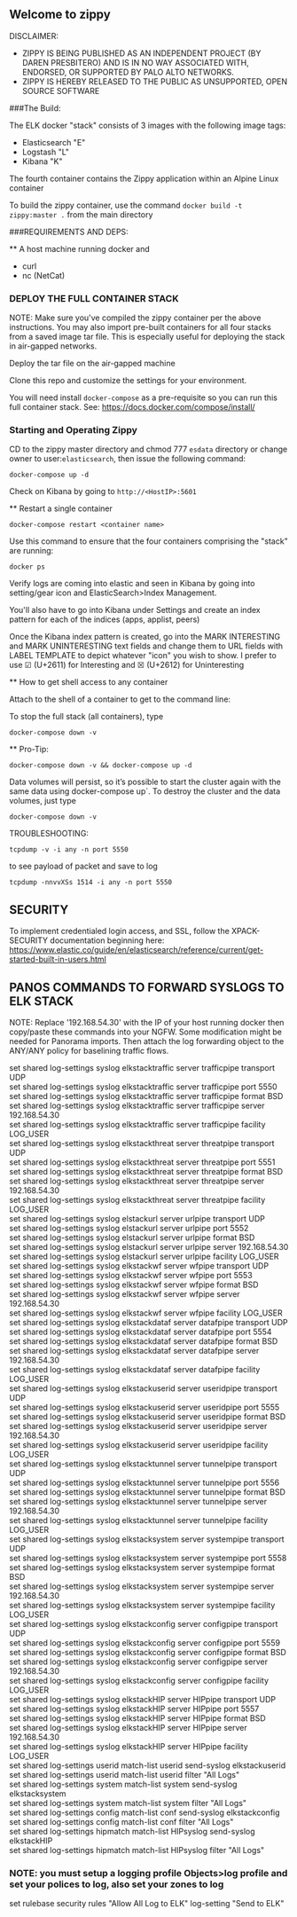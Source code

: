 ## Welcome to zippy

DISCLAIMER:
- ZIPPY IS BEING PUBLISHED AS AN INDEPENDENT PROJECT (BY DAREN PRESBITERO) AND IS IN NO WAY ASSOCIATED WITH, ENDORSED, OR SUPPORTED BY PALO ALTO NETWORKS.
- ZIPPY IS HEREBY RELEASED TO THE PUBLIC AS UNSUPPORTED, OPEN SOURCE SOFTWARE

###The Build:

The ELK docker "stack" consists of 3 images with the following image tags:
- Elasticsearch "E"
- Logstash "L"
- Kibana "K"

The fourth container contains the Zippy application within an Alpine Linux container

To build the zippy container, use the command `docker build -t zippy:master .` from the main directory

###REQUIREMENTS AND DEPS:

** A host machine running docker and  
- curl
- nc (NetCat)

### DEPLOY THE FULL CONTAINER STACK

NOTE: Make sure you've compiled the zippy container per the above instructions.  You may also import pre-built containers for all four stacks from a saved image tar file.  This is especially useful for deploying the stack in air-gapped networks.

Deploy the tar file on the air-gapped machine

Clone this repo and customize the settings for your environment.
  
You will need install `docker-compose` as a pre-requisite so you can run this full container stack.  See: https://docs.docker.com/compose/install/

### Starting and Operating Zippy

CD to the zippy master directory and chmod 777 `esdata` directory or change owner to user:`elasticsearch`, then issue the following command:

`docker-compose up -d`

Check on Kibana by going to `http://<HostIP>:5601`

** Restart a single container

`docker-compose restart <container name>`

Use this command to ensure that the four containers comprising the "stack" are running:

`docker ps`

Verify logs are coming into elastic and seen in Kibana by going into setting/gear icon and ElasticSearch>Index Management.

You'll also have to go into Kibana under Settings and create an index pattern for each of the indices (apps, applist, peers)

Once the Kibana index pattern is created, go into the MARK INTERESTING and MARK UNINTERESTING text fields and change them to URL fields with LABEL TEMPLATE to depict whatever "icon" you wish to show.  I prefer to use ☑ (U+2611) for Interesting and ☒ (U+2612) for Uninteresting

** How to get shell access to any container

Attach to the shell of a container to get to the command line:

To stop the full stack (all containers), type

`docker-compose down -v`

** Pro-Tip:

`docker-compose down -v && docker-compose up -d`

Data volumes will persist, so it’s possible to start the cluster again with the same data using docker-compose up`. To destroy the cluster and the data volumes, just type 

`docker-compose down -v`

TROUBLESHOOTING:

`tcpdump -v -i any -n port 5550`  

to see payload of packet and save to log

`tcpdump -nnvvXSs 1514 -i any -n port 5550`

## SECURITY
To implement credentialed login access, and SSL, follow the XPACK-SECURITY documentation beginning here:   https://www.elastic.co/guide/en/elasticsearch/reference/current/get-started-built-in-users.html

## PANOS COMMANDS TO FORWARD SYSLOGS TO ELK STACK  
NOTE: Replace '192.168.54.30' with the IP of your host running docker then copy/paste these commands into your NGFW.  Some modification might be needed for Panorama imports.  Then attach the log forwarding object to the ANY/ANY policy for baselining traffic flows.

set shared log-settings syslog elkstacktraffic server trafficpipe transport UDP  
set shared log-settings syslog elkstacktraffic server trafficpipe port 5550  
set shared log-settings syslog elkstacktraffic server trafficpipe format BSD  
set shared log-settings syslog elkstacktraffic server trafficpipe server 192.168.54.30  
set shared log-settings syslog elkstacktraffic server trafficpipe facility LOG_USER  
set shared log-settings syslog elkstackthreat server threatpipe transport UDP  
set shared log-settings syslog elkstackthreat server threatpipe port 5551  
set shared log-settings syslog elkstackthreat server threatpipe format BSD  
set shared log-settings syslog elkstackthreat server threatpipe server 192.168.54.30  
set shared log-settings syslog elkstackthreat server threatpipe facility LOG_USER  
set shared log-settings syslog elstackurl server urlpipe transport UDP  
set shared log-settings syslog elstackurl server urlpipe port 5552  
set shared log-settings syslog elstackurl server urlpipe format BSD  
set shared log-settings syslog elstackurl server urlpipe server 192.168.54.30  
set shared log-settings syslog elstackurl server urlpipe facility LOG_USER  
set shared log-settings syslog elkstackwf server wfpipe transport UDP  
set shared log-settings syslog elkstackwf server wfpipe port 5553  
set shared log-settings syslog elkstackwf server wfpipe format BSD  
set shared log-settings syslog elkstackwf server wfpipe server 192.168.54.30  
set shared log-settings syslog elkstackwf server wfpipe facility LOG_USER  
set shared log-settings syslog elkstackdataf server datafpipe transport UDP  
set shared log-settings syslog elkstackdataf server datafpipe port 5554  
set shared log-settings syslog elkstackdataf server datafpipe format BSD  
set shared log-settings syslog elkstackdataf server datafpipe server 192.168.54.30  
set shared log-settings syslog elkstackdataf server datafpipe facility LOG_USER  
set shared log-settings syslog elkstackuserid server useridpipe transport UDP  
set shared log-settings syslog elkstackuserid server useridpipe port 5555  
set shared log-settings syslog elkstackuserid server useridpipe format BSD  
set shared log-settings syslog elkstackuserid server useridpipe server 192.168.54.30  
set shared log-settings syslog elkstackuserid server useridpipe facility LOG_USER  
set shared log-settings syslog elkstacktunnel server tunnelpipe transport UDP  
set shared log-settings syslog elkstacktunnel server tunnelpipe port 5556  
set shared log-settings syslog elkstacktunnel server tunnelpipe format BSD  
set shared log-settings syslog elkstacktunnel server tunnelpipe server 192.168.54.30  
set shared log-settings syslog elkstacktunnel server tunnelpipe facility LOG_USER  
set shared log-settings syslog elkstacksystem server systempipe transport UDP  
set shared log-settings syslog elkstacksystem server systempipe port 5558  
set shared log-settings syslog elkstacksystem server systempipe format BSD  
set shared log-settings syslog elkstacksystem server systempipe server 192.168.54.30  
set shared log-settings syslog elkstacksystem server systempipe facility LOG_USER  
set shared log-settings syslog elkstackconfig server configpipe transport UDP  
set shared log-settings syslog elkstackconfig server configpipe port 5559  
set shared log-settings syslog elkstackconfig server configpipe format BSD  
set shared log-settings syslog elkstackconfig server configpipe server 192.168.54.30  
set shared log-settings syslog elkstackconfig server configpipe facility LOG_USER  
set shared log-settings syslog elkstackHIP server HIPpipe transport UDP  
set shared log-settings syslog elkstackHIP server HIPpipe port 5557  
set shared log-settings syslog elkstackHIP server HIPpipe format BSD  
set shared log-settings syslog elkstackHIP server HIPpipe server 192.168.54.30  
set shared log-settings syslog elkstackHIP server HIPpipe facility LOG_USER  
set shared log-settings userid match-list userid send-syslog elkstackuserid  
set shared log-settings userid match-list userid filter "All Logs"  
set shared log-settings system match-list system send-syslog elkstacksystem  
set shared log-settings system match-list system filter "All Logs"  
set shared log-settings config match-list conf send-syslog elkstackconfig  
set shared log-settings config match-list conf filter "All Logs"  
set shared log-settings hipmatch match-list HIPsyslog send-syslog elkstackHIP  
set shared log-settings hipmatch match-list HIPsyslog filter "All Logs"  

### NOTE: you must setup a logging profile Objects>log profile and set your polices to log, also set your zones to log 
set rulebase security rules "Allow All Log to ELK" log-setting "Send to ELK"
